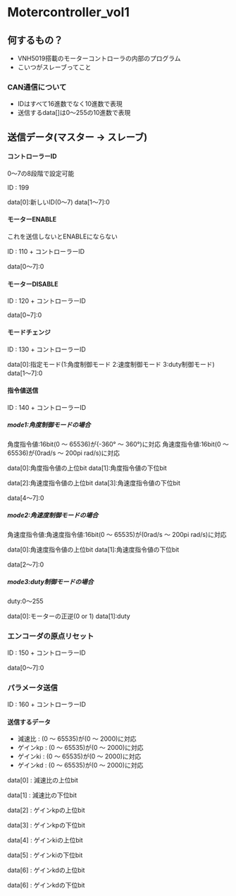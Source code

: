 # Motercontroller_vol1

## 何するもの？
* VNH5019搭載のモーターコントローラの内部のプログラム
* こいつがスレーブってこと

### CAN通信について
* IDはすべて16進数でなく10進数で表現
* 送信するdata[]は0～255の10進数で表現


## 送信データ(マスター -> スレーブ)
#### コントローラーID
0～7の8段階で設定可能


ID : 199

data[0]:新しいID(0～7)
data[1～7]:0

#### モーターENABLE
これを送信しないとENABLEにならない

ID : 110 + コントローラーID

data[0～7]:0

#### モーターDISABLE

ID : 120 + コントローラーID

data[0~7]:0

#### モードチェンジ

ID : 130 + コントローラーID

data[0]:指定モード(1:角度制御モード 2:速度制御モード 3:duty制御モード)
data[1～7]:0

#### 指令値送信

ID : 140 + コントローラーID

##### mode1:角度制御モードの場合
角度指令値:16bit(0 ～ 65536)が(-360° ～ 360°)に対応
角速度指令値:16bit(0 ～ 65536)が(0rad/s ～ 200pi rad/s)に対応


data[0]:角度指令値の上位bit
data[1]:角度指令値の下位bit

data[2]:角速度指令値の上位bit
data[3]:角速度指令値の下位bit

data[4～7]:0


##### mode2:角速度制御モードの場合
角速度指令値:角速度指令値:16bit(0 ～ 65535)が(0rad/s ～ 200pi rad/s)に対応

data[0]:角速度指令値の上位bit
data[1]:角速度指令値の下位bit

data[2～7]:0

##### mode3:duty制御モードの場合
duty:0～255

data[0]:モーターの正逆(0 or 1)
data[1]:duty

### エンコーダの原点リセット
ID : 150 + コントローラーID

data[0～7]:0

### パラメータ送信

ID : 160 + コントローラーID

#### 送信するデータ
* 減速比 : (0 ～ 65535)が(0 ～ 2000)に対応
* ゲインkp : (0 ～ 65535)が(0 ～ 2000)に対応
* ゲインki : (0 ～ 65535)が(0 ～ 2000)に対応
* ゲインkd : (0 ～ 65535)が(0 ～ 2000)に対応

data[0] : 減速比の上位bit

data[1] : 減速比の下位bit

data[2] : ゲインkpの上位bit

data[3] : ゲインkpの下位bit

data[4] : ゲインkiの上位bit

data[5] : ゲインkiの下位bit

data[6] : ゲインkdの上位bit

data[6] : ゲインkdの下位bit
